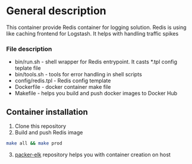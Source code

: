 # General description

This container provide Redis container for logging solution. Redis is using like caching frontend for Logstash. It helps with handling traffic spikes

### File description

 * bin/run.sh - shell wrapper for Redis entrypoint. It casts *.tpl config teplate file
 * bin/tools.sh - tools for error handling in shell scripts
 * config/redis.tpl - Redis config template
 * Dockerfile - docker container make file
 * Makefile - helps you build and push docker images to Docker Hub

## Container installation

 1. Clone this repository
 2. Build and push Redis image

```bash
make all && make prod
```
 3. [packer-elk](https://github.com/AnchorFree/packer-elk) repository helps you with container creation on host
